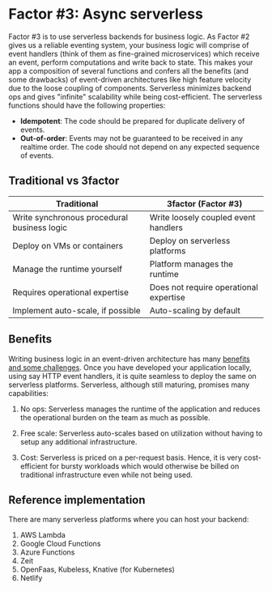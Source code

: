 # Factor #3: Async serverless

Factor #3 is to use serverless backends for business logic. As Factor #2 gives us a reliable eventing system, your business logic will comprise of event handlers (think of them as fine-grained microservices) which receive an event, perform computations and write back to state. This makes your app a composition of several functions and confers all the benefits (and some drawbacks) of event-driven architectures like high feature velocity due to the loose coupling of components. Serverless minimizes backend ops and gives "infinite" scalability while being cost-efficient. The serverless functions should have the following properties:

- **Idempotent**: The code should be prepared for duplicate delivery of events.
- **Out-of-order**: Events may not be guaranteed to be received in any realtime order. The code should not depend on any expected sequence of events.

## Traditional vs 3factor

| Traditional                                 | 3factor (Factor #3)                       |
| -------------                               | -------------                             |
| Write synchronous procedural business logic | Write loosely coupled event handlers      |
| Deploy on VMs or containers                 | Deploy on serverless platforms            |
| Manage the runtime yourself                 | Platform manages the runtime              |
| Requires operational expertise              | Does not require operational expertise    |
| Implement auto-scale, if possible           | Auto-scaling by default                   |

## Benefits

Writing business logic in an event-driven architecture has many [benefits and some challenges](https://docs.microsoft.com/en-us/azure/architecture/guide/architecture-styles/event-driven). Once you have developed your application locally, using say HTTP event handlers, it is quite seamless to deploy the same on serverless platforms. Serverless, although still maturing, promises many capabilities:

1. No ops: Serverless manages the runtime of the application and reduces the operational burden on the team as much as possible.

2. Free scale: Serverless auto-scales based on utilization without having to setup any additional infrastructure.

3. Cost: Serverless is priced on a per-request basis. Hence, it is very cost-efficient for bursty workloads which would otherwise be billed on traditional infrastructure even while not being used.

## Reference implementation

There are many serverless platforms where you can host your backend:

1. AWS Lambda
2. Google Cloud Functions
3. Azure Functions
4. Zeit
5. OpenFaas, Kubeless, Knative (for Kubernetes)
6. Netlify
